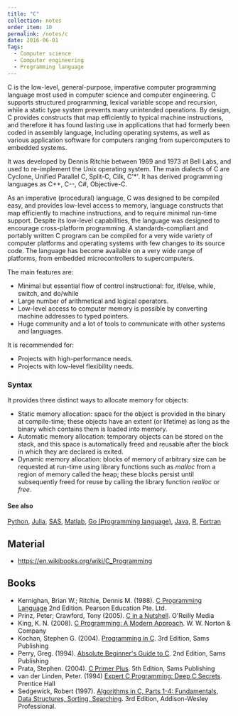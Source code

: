 ```yaml
---
title: "C"
collection: notes
order_item: 10
permalink: /notes/c
date: 2016-06-01
Tags:
  - Computer science
  - Computer engineering
  - Programming language
---
```


C is the low-level, general-purpose, imperative computer programming language most used in computer science and computer engineering. C supports structured programming, lexical variable scope and recursion, while a static type system prevents many unintended operations. By design, C provides constructs that map efficiently to typical machine instructions, and therefore it has found lasting use in applications that had formerly been coded in assembly language, including operating systems, as well as various application software for computers ranging from supercomputers to embedded systems.

It was developed by Dennis Ritchie between 1969 and 1973 at Bell Labs, and used to re-implement the Unix operating system.
The main dialects of C are Cyclone, Unified Parallel C, Split-C, Cilk, C'*'. It has derived programming languages as C++, C--, C#, Objective-C.

As an imperative (procedural) language, C was designed to be compiled easy, and provides low-level access to memory, language constructs that map efficiently to machine instructions, and to require minimal run-time support. 
Despite its low-level capabilities, the language was designed to encourage cross-platform programming. A standards-compliant and portably written C program can be compiled for a very wide variety of computer platforms and operating systems with few changes to its source code. The language has become available on a very wide range of platforms, from embedded microcontrollers to supercomputers.

The main features are:
* Minimal but essential flow of control instructional: for, if/else, while, switch, and do/while
* Large number of arithmetical and logical operators.
* Low-level access to computer memory is possible by converting machine addresses to typed pointers.
* Huge community and a lot of tools to communicate with other systems and languages.

It is recommended for:
* Projects with high-performance needs.
* Projects with low-level flexibility needs.

### Syntax
It provides three distinct ways to allocate memory for objects:
* Static memory allocation: space for the object is provided in the binary at compile-time; these objects have an extent (or lifetime) as long as the binary which contains them is loaded into memory.
* Automatic memory allocation: temporary objects can be stored on the stack, and this space is automatically freed and reusable after the block in which they are declared is exited.
* Dynamic memory allocation: blocks of memory of arbitrary size can be requested at run-time using library functions such as _malloc_ from a region of memory called the heap; these blocks persist until subsequently freed for reuse by calling the library function _realloc_ or _free_.


#### See also
[Python](/notes/python), [Julia](/notes/julia), [SAS](/notes/sas), [Matlab](/notes/matlab), [Go (Programming language)](/notes/go_(programming_language)), [Java](/notes/java), [R](/notes/r), [Fortran](/notes/fortran)


## Material
* https://en.wikibooks.org/wiki/C_Programming




## Books
* Kernighan, Brian W.; Ritchie, Dennis M. (1988). [C Programming Language](https://www.goodreads.com/book/show/27234223-c-programming-language-2nd-edition) 2nd Edition. Pearson Education Pte. Ltd.
* Prinz, Peter; Crawford, Tony (2005). [C in a Nutshell](https://www.goodreads.com/book/show/408401.C_in_a_Nutshell_In_a_Nutshell). O'Reilly Media
* King, K. N. (2008). [C Programming: A Modern Approach](https://www.goodreads.com/book/show/187833.C_Programming). W. W. Norton & Company
* Kochan, Stephen G. (2004). [Programming in C](https://www.goodreads.com/book/show/26436.Programming_in_C). 3rd Edition, Sams Publishing
* Perry, Greg. (1994). [Absolute Beginner's Guide to C](https://www.goodreads.com/book/show/120641.Absolute_Beginner_s_Guide_to_C). 2nd Edition, Sams Publishing
* Prata, Stephen. (2004). [C Primer Plus](https://www.goodreads.com/book/show/120642.C_Primer_Plus). 5th Edition, Sams Publishing
* van der Linden, Peter. (1994) [Expert C Programming: Deep C Secrets](https://www.goodreads.com/book/show/198207.Expert_C_Programming). Prentice Hall
* Sedgewick, Robert (1997). [Algorithms in C, Parts 1-4: Fundamentals, Data Structures, Sorting, Searching](https://www.goodreads.com/book/show/27862.Algorithms_in_C_Parts_1_4). 3rd Edition, Addison-Wesley Professional.


